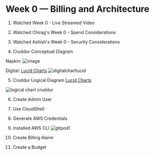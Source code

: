 # Week 0 — Billing and Architecture

1. Watched Week 0 - Live Streamed Video

2. Watched Chirag's Week 0 - Spend Considerations	

3. Watched Ashish's Week 0 - Security Considerations

4. Cruddur Conceptual Diagram

Napkin:
![image](https://user-images.githubusercontent.com/20970865/219132185-aaed0b6b-48a6-447b-8562-0c2a4427fdee.png)
 
Digital: [Lucid Charts](https://lucid.app/lucidchart/e8d15aeb-03a3-43e4-995b-80fd7c7a81b2/edit?invitationId=inv_213bb306-f3e1-4672-91c3-6b59d3e53874&page=0_0#)
![digitalchartlucid](https://user-images.githubusercontent.com/20970865/219132946-522055fc-a13c-47bf-95b1-34c5b55df973.PNG)

5. Cruddur Logical Diagram [Lucid Charts](https://lucid.app/lucidchart/58f8718e-60e1-4d51-9370-0f012dce6c20/edit?beaconFlowId=60CF032ACD2A333E&invitationId=inv_3d8eee70-0637-4958-aa89-9e37fe14b43a&page=0_0#)

![logical chart cruddur](https://user-images.githubusercontent.com/20970865/219141304-a23defc4-8fa9-437c-9f12-626976f890e5.PNG)

6. Create Admin User

7. Use CloudShell

8. Generate AWS Credentials

9. Installed AWS CLI
![gitpod1](https://user-images.githubusercontent.com/20970865/219440192-4a87abbe-1b09-4d7a-bb27-a6955ba31646.PNG)

10. Create Billing Alarm

11. Create a Budget
